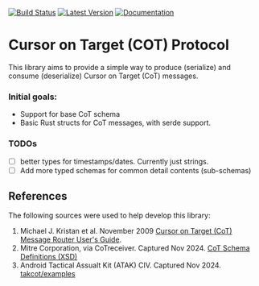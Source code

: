 [![Build Status]][Actions] [![Latest Version]][crates.io] [![Documentation]][docs.rs]

[Build Status]: https://github.com/ajfabbri/cot-proto/actions/workflows/ci.yml/badge.svg
[Actions]: https://github.com/ajfabbri/cot-proto/actions/workflows/ci.yml
[Latest Version]: https://img.shields.io/crates/v/cot_proto.svg
[crates.io]: https://crates.io/crates/cot\_proto
[Documentation]: https://docs.rs/cot_proto/badge.svg
[docs.rs]: https://docs.rs/cot_proto

# Cursor on Target (COT) Protocol

This library aims to provide a simple way to produce (serialize) and consume
(deserialize) Cursor on Target (CoT) messages.

### Initial goals:
- Support for base CoT schema
- Basic Rust structs for CoT messages, with serde support.

### TODOs
- [ ] better types for timestamps/dates. Currently just strings.
- [ ] Add more typed schemas for common detail contents (sub-schemas)

## References
The following sources were used to help develop this library:
1. Michael J. Kristan et al. November 2009 [Cursor on Target (CoT) Message Router User's Guide](https://www.mitre.org/sites/default/files/pdf/09_4937.pdf).
2. Mitre Corporation, via CoTreceiver. Captured Nov 2024. [CoT Schema Definitions (XSD)](https://github.com/mdudel/CoTreceiver/tree/master/lib/xsd)
3. Android Tactical Assualt Kit (ATAK) CIV. Captured Nov 2024. [takcot/examples](https://github.com/deptofdefense/AndroidTacticalAssaultKit-CIV/tree/main/takcot/examples)
